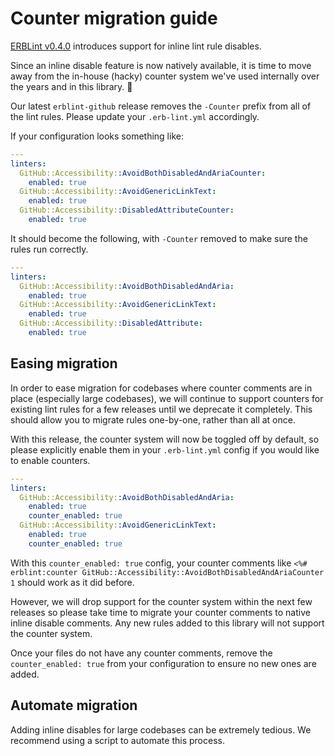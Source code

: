 # Counter migration guide

[ERBLint v0.4.0](https://github.com/Shopify/erb-lint/releases/tag/v0.4.0) introduces support for inline lint rule disables.

Since an inline disable feature is now natively available, it is time to move away from the in-house (hacky) counter system we've used internally over the years and in this library. 🎉

Our latest `erblint-github` release removes the `-Counter` prefix from all of the lint rules. Please update your `.erb-lint.yml` accordingly.

If your configuration looks something like:

```yaml
---
linters:
  GitHub::Accessibility::AvoidBothDisabledAndAriaCounter:
    enabled: true
  GitHub::Accessibility::AvoidGenericLinkText:
    enabled: true
  GitHub::Accessibility::DisabledAttributeCounter:
    enabled: true
```

It should become the following, with `-Counter` removed to make sure the rules run correctly.

```yaml
---
linters:
  GitHub::Accessibility::AvoidBothDisabledAndAria:
    enabled: true
  GitHub::Accessibility::AvoidGenericLinkText:
    enabled: true
  GitHub::Accessibility::DisabledAttribute:
    enabled: true
```

## Easing migration

In order to ease migration for codebases where counter comments are in place (especially large codebases), we will continue to support counters for existing lint rules for a few releases until we deprecate it completely. This should allow you to migrate rules one-by-one, rather than all at once.

With this release, the counter system will now be toggled off by default, so please explicitly enable them in your `.erb-lint.yml` config if you would like to enable counters.

```yaml
---
linters:
  GitHub::Accessibility::AvoidBothDisabledAndAria:
    enabled: true
    counter_enabled: true
  GitHub::Accessibility::AvoidGenericLinkText:
    enabled: true
    counter_enabled: true
```

With this `counter_enabled: true` config, your counter comments like `<%# erblint:counter GitHub::Accessibility::AvoidBothDisabledAndAriaCounter 1` should work as it did before.

However, we will drop support for the counter system within the next few releases so please take time to migrate your counter comments to native inline disable comments. Any new rules added to this library will not support the counter system.

Once your files do not have any counter comments, remove the `counter_enabled: true` from your configuration to ensure no new ones are added.

## Automate migration

Adding inline disables for large codebases can be extremely tedious. We recommend using a script to automate this process.

<!-- TODO: Add script that consumers can use -->
